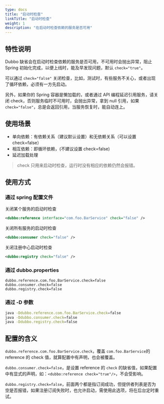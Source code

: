 ```yaml
---
type: docs
title: "启动时检查"
linkTitle: "启动时检查"
weight: 1
description: "在启动时检查依赖的服务是否可用"
---
```

## 特性说明
Dubbo 缺省会在启动时检查依赖的服务是否可用，不可用时会抛出异常，阻止 Spring 初始化完成，以便上线时，能及早发现问题，默认  `check="true"`。  

可以通过 `check="false"` 关闭检查，比如，测试时，有些服务不关心，或者出现了循环依赖，必须有一方先启动。

另外，如果你的 Spring 容器是懒加载的，或者通过 API 编程延迟引用服务，请关闭 check，否则服务临时不可用时，会抛出异常，拿到 null 引用，如果 `check="false"`，总是会返回引用，当服务恢复时，能自动连上。

## 使用场景

- 单向依赖：有依赖关系（建议默认设置）和无依赖关系（可以设置 check=false）
- 相互依赖：即循环依赖，(不建议设置 check=false) 
- 延迟加载处理

> check 只用来启动时检查，运行时没有相应的依赖仍然会报错。 

## 使用方式

### 通过 spring 配置文件

关闭某个服务的启动时检查

```xml
<dubbo:reference interface="com.foo.BarService" check="false" />
```

关闭所有服务的启动时检查

```xml
<dubbo:consumer check="false" />
```

关闭注册中心启动时检查

```xml
<dubbo:registry check="false" />
```

### 通过 dubbo.properties

```properties
dubbo.reference.com.foo.BarService.check=false
dubbo.consumer.check=false
dubbo.registry.check=false
```

### 通过 -D 参数

```sh
java -Ddubbo.reference.com.foo.BarService.check=false
java -Ddubbo.consumer.check=false 
java -Ddubbo.registry.check=false
```

## 配置的含义

`dubbo.reference.com.foo.BarService.check`，覆盖 `com.foo.BarService`的 reference 的 check 值，就算配置中有声明，也会被覆盖。

`dubbo.consumer.check=false`，是设置 reference 的 `check` 的缺省值，如果配置中有显式的声明，如：`<dubbo:reference check="true"/>`，不会受影响。

`dubbo.registry.check=false`，前面两个都是指订阅成功，但提供者列表是否为空是否报错，如果注册订阅失败时，也允许启动，需使用此选项，将在后台定时重试。
